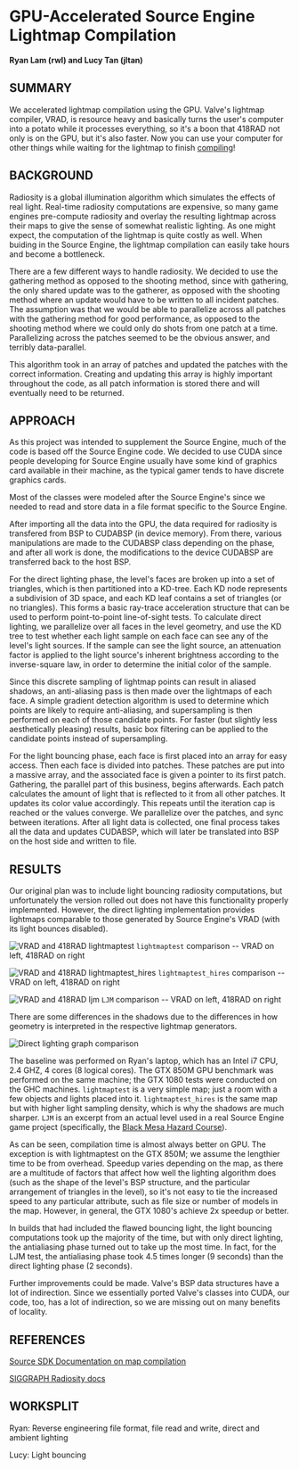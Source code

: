 # GPU-Accelerated Source Engine Lightmap Compilation
**Ryan Lam (rwl) and Lucy Tan (jltan)**

## SUMMARY
We accelerated lightmap compilation using the GPU. Valve's lightmap compiler, VRAD, is resource heavy and basically turns the user's computer into a potato while it processes everything, so it's a boon that 418RAD not only is on the GPU, but it's also faster. Now you can use your computer for other things while waiting for the lightmap to finish [compiling](https://imgs.xkcd.com/comics/compiling.png)!

## BACKGROUND
Radiosity is a global illumination algorithm which simulates the effects of real light. Real-time radiosity computations are expensive, so many game engines pre-compute radiosity and overlay the resulting lightmap across their maps to give the sense of somewhat realistic lighting. As one might expect, the computation of the lightmap is quite costly as well. When buiding in the Source Engine, the lightmap compilation can easily take hours and become a bottleneck.

There are a few different ways to handle radiosity. We decided to use the gathering method as opposed to the shooting method, since with gathering, the only shared update was to the gatherer, as opposed with the shooting method where an update would have to be written to all incident patches. The assumption was that we would be able to parallelize across all patches with the gathering method for good performance, as opposed to the shooting method where we could only do shots from one patch at a time. Parallelizing across the patches seemed to be the obvious answer, and terribly data-parallel. 

This algorithm took in an array of patches and updated the patches with the correct information. Creating and updating this array is highly important throughout the code, as all patch information is stored there and will eventually need to be returned. 

## APPROACH
As this project was intended to supplement the Source Engine, much of the code is based off the Source Engine code. We decided to use CUDA since people developing for Source Engine usually have some kind of graphics card available in their machine, as the typical gamer tends to have discrete graphics cards. 

Most of the classes were modeled after the Source Engine's since we needed to read and store data in a file format specific to the Source Engine.

After importing all the data into the GPU, the data required for radiosity is transfered from BSP to CUDABSP (in device memory). From there, various manipulations are made to the CUDABSP class depending on the phase, and after all work is done, the modifications to the device CUDABSP are transferred back to the host BSP.

For the direct lighting phase, the level's faces are broken up into a set of triangles, which is then partitioned into a KD-tree. Each KD node represents a subdivision of 3D space, and each KD leaf contains a set of triangles (or no triangles). This forms a basic ray-trace acceleration structure that can be used to perform point-to-point line-of-sight tests. To calculate direct lighting, we parallelize over all faces in the level geometry, and use the KD tree to test whether each light sample on each face can see any of the level's light sources. If the sample can see the light source, an attenuation factor is applied to the light source's inherent brightness according to the inverse-square law, in order to determine the initial color of the sample.

Since this discrete sampling of lightmap points can result in aliased shadows, an anti-aliasing pass is then made over the lightmaps of each face. A simple gradient detection algorithm is used to determine which points are likely to require anti-aliasing, and supersampling is then performed on each of those candidate points. For faster (but slightly less aesthetically pleasing) results, basic box filtering can be applied to the candidate points instead of supersampling.

For the light bouncing phase, each face is first placed into an array for easy access. Then each face is divided into patches. These patches are put into a massive array, and the associated face is given a pointer to its first patch. Gathering, the parallel part of this business, begins afterwards. Each patch calculates the amount of light that is reflected to it from all other patches. It updates its color value accordingly. This repeats until the iteration cap is reached or the values converge. We parallelize over the patches, and sync between iterations. After all light data is collected, one final process takes all the data and updates CUDABSP, which will later be translated into BSP on the host side and written to file. 



## RESULTS 
Our original plan was to include light bouncing radiosity computations, but unfortunately the version rolled out does not have this functionality properly implemented. However, the direct lighting implementation provides lightmaps comparable to those generated by Source Engine's VRAD (with its light bounces disabled).

![VRAD and 418RAD lightmaptest][pic1]
`lightmaptest` comparison -- VRAD on left, 418RAD on right


![VRAD and 418RAD lightmaptest_hires][pic2]
`lightmaptest_hires` comparison -- VRAD on left, 418RAD on right


![VRAD and 418RAD ljm][pic3]
`LJM` comparison -- VRAD on left, 418RAD on right

There are some differences in the shadows due to the differences in how geometry is interpreted in the respective lightmap generators.

![Direct lighting graph comparison][graph]

The baseline was performed on Ryan's laptop, which has an Intel i7 CPU, 2.4 GHZ, 4 cores (8 logical cores). The GTX 850M GPU benchmark was performed on the same machine; the GTX 1080 tests were conducted on the GHC machines. `lightmaptest` is a very simple map; just a room with a few objects and lights placed into it. `lightmaptest_hires` is the same map but with higher light sampling density, which is why the shadows are much sharper. `LJM` is an excerpt from an actual level used in a real Source Engine game project (specifically, the [Black Mesa Hazard Course](http://www.moddb.com/mods/black-mesa-hazard-course)).

As can be seen, compilation time is almost always better on GPU. The exception is with lightmaptest on the GTX 850M; we assume the lengthier time to be from overhead. Speedup varies depending on the map, as there are a multitude of factors that affect how well the lighting algorithm does (such as the shape of the level's BSP structure, and the particular arrangement of triangles in the level), so it's not easy to tie the increased speed to any particular attribute, such as file size or number of models in the map. However, in general, the GTX 1080's achieve 2x speedup or better.

In builds that had included the flawed bouncing light, the light bouncing computations took up the majority of the time, but with only direct lighting, the antialiasing phase turned out to take up the most time. In fact, for the LJM test, the antialiasing phase took 4.5 times longer (9 seconds) than the direct lighting phase (2 seconds).

Further improvements could be made. Valve's BSP data structures have a lot of indirection. Since we essentially ported Valve's classes into CUDA, our code, too, has a lot of indirection, so we are missing out on many benefits of locality.

## REFERENCES
[Source SDK Documentation on map compilation](https://developer.valvesoftware.com/wiki/Map_Compiling_Theory)

[SIGGRAPH Radiosity docs](https://www.siggraph.org/education/materials/HyperGraph/radiosity/radiosity.htm)

## WORKSPLIT 
Ryan: Reverse engineering file format, file read and write, direct and ambient lighting

Lucy: Light bouncing

[pic1]: http://imgur.com/ML0nPPC.png
[pic2]: http://imgur.com/mOd9K3G.png
[pic3]: http://imgur.com/vE8YAQx.png
[graph]: http://imgur.com/xjC9zlp.png
